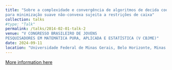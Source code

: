 ```yaml
---
title: "Sobre a complexidade e convergência de algoritmos de decida coordenadas de alta ordem
para minimização suave não-convexa sujeita a restrições de caixa"
collection: talks
#type: "Talk"
permalink: /talks/2014-02-01-talk-2
venue: "V CONGRESSO BRASILEIRO DE JOVENS
PESQUISADORES EM MATEMÁTICA PURA, APLICADA E ESTATÍSTICA (V CBJME)"
date: 2024-09-11
location: "Universidade Federal de Minas Gerais, Belo Horizonte, Minas Gerais, Brasil"
---
```


[More information here](https://sites.google.com/view/jovensufmg2024/p%C3%A1gina-inicial)

